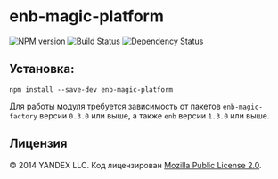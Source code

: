 enb-magic-platform
==================

[![NPM version](http://img.shields.io/npm/v/enb-magic-platform.svg?style=flat)](http://www.npmjs.org/package/enb-magic-platform) [![Build Status](http://img.shields.io/travis/enb/enb-magic-platform/master.svg?style=flat)](https://travis-ci.org/enb/enb-magic-platform) [![Dependency Status](http://img.shields.io/david/enb/enb-magic-platform.svg?style=flat)](https://david-dm.org/enb/enb-magic-platform)


Установка:
----------

```
npm install --save-dev enb-magic-platform
```

Для работы модуля требуется зависимость от пакетов `enb-magic-factory` версии `0.3.0` или выше, а также `enb` версии `1.3.0` или выше.

Лицензия
--------

© 2014 YANDEX LLC. Код лицензирован [Mozilla Public License 2.0](LICENSE.txt).
